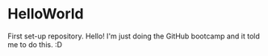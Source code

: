 # HelloWorld
First  set-up repository.
Hello! I'm just doing the GitHub bootcamp and it told me to do this. :D
